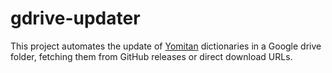 # gdrive-updater

This project automates the update of [Yomitan](https://github.com/yomidevs/yomitan) dictionaries in a Google drive folder, fetching them from GitHub releases or direct download URLs.
